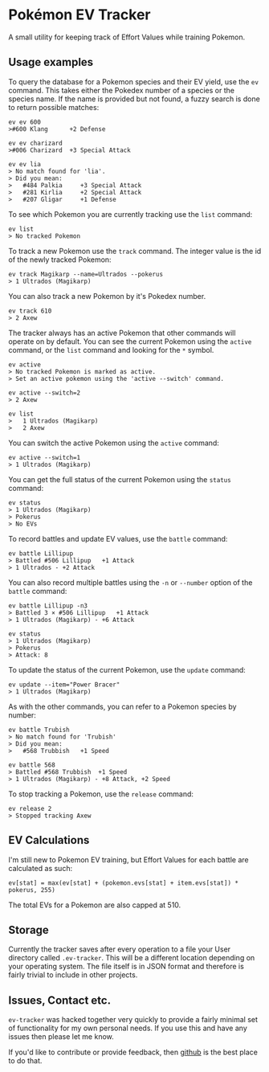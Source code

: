 # Pokémon EV Tracker

A small utility for keeping track of Effort Values while training Pokemon.

## Usage examples

To query the database for a Pokemon species and their EV yield, use the `ev`
command. This takes either the Pokedex number of a species or the species 
name. If the name is provided but not found, a fuzzy search is done to return
possible matches:
	
	ev ev 600
	>#600 Klang      +2 Defense
	
	ev ev charizard
	>#006 Charizard  +3 Special Attack
	
	ev ev lia
	> No match found for 'lia'.
	> Did you mean:
	>   #484 Palkia     +3 Special Attack
	>   #281 Kirlia     +2 Special Attack
	>   #207 Gligar     +1 Defense

To see which Pokemon you are currently tracking use the `list` command:

	ev list
	> No tracked Pokemon

To track a new Pokemon use the `track` command. The integer value is the id
of the newly tracked Pokemon:

	ev track Magikarp --name=Ultrados --pokerus
	> 1 Ultrados (Magikarp)

You can also track a new Pokemon by it's Pokedex number.
	
	ev track 610
	> 2 Axew

The tracker always has an active Pokemon that other commands will operate on
by default. You can see the current Pokemon using the `active` command, or the
`list` command and looking for the `*` symbol.
	
	ev active
	> No tracked Pokemon is marked as active.
	> Set an active pokemon using the 'active --switch' command.
	
	ev active --switch=2
	> 2 Axew
	
	ev list
	>   1 Ultrados (Magikarp)
	>   2 Axew

You can switch the active Pokemon using the `active` command:

	ev active --switch=1
	> 1 Ultrados (Magikarp)

You can get the full status of the current Pokemon using the `status` command:

	ev status
	> 1 Ultrados (Magikarp)
	> Pokerus
	> No EVs

To record battles and update EV values, use the `battle` command:

	ev battle Lillipup
	> Battled #506 Lillipup   +1 Attack
	> 1 Ultrados - +2 Attack

You can also record multiple battles using the `-n` or `--number` option of 
the `battle` command:

	ev battle Lillipup -n3
	> Battled 3 × #506 Lillipup   +1 Attack
	> 1 Ultrados (Magikarp) - +6 Attack
	
	ev status
	> 1 Ultrados (Magikarp)
	> Pokerus
	> Attack: 8

To update the status of the current Pokemon, use the `update` command:
	
	ev update --item="Power Bracer"
	> 1 Ultrados (Magikarp)

As with the other commands, you can refer to a Pokemon species by number:
	
	ev battle Trubish
	> No match found for 'Trubish'
	> Did you mean:
	>   #568 Trubbish   +1 Speed
	
	ev battle 568
	> Battled #568 Trubbish  +1 Speed
	> 1 Ultrados (Magikarp) - +8 Attack, +2 Speed

To stop tracking a Pokemon, use the `release` command:
	
	ev release 2
	> Stopped tracking Axew

## EV Calculations

I'm still new to Pokemon EV training, but Effort Values for each battle are
calculated as such:

	ev[stat] = max(ev[stat] + (pokemon.evs[stat] + item.evs[stat]) * pokerus, 255)

The total EVs for a Pokemon are also capped at 510.

## Storage

Currently the tracker saves after every operation to a file your User 
directory called `.ev-tracker`. This will be a different location depending on 
your operating system. The file itself is in JSON format and therefore is 
fairly trivial to include in other projects.

## Issues, Contact etc.
`ev-tracker` was hacked together very quickly to provide a fairly minimal set
of functionality for my own personal needs. If you use this and have any 
issues then please let me know.

If you'd like to contribute or provide feedback, then 
[github](https://github.com/mathewbyrne/ev-tracker) is the best place to do 
that.
